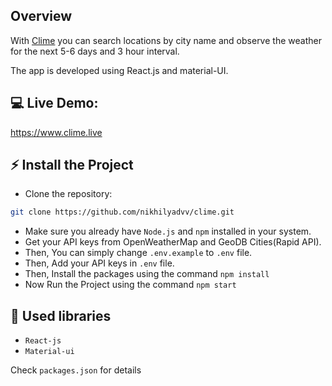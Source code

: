 ## Overview
With [Clime](https://clime.live/) you can search locations by city name and observe the weather for the next 5-6 days and 3 hour interval.

The app is developed using React.js and material-UI.

## 💻 Live Demo:

https://www.clime.live

## ⚡ Install the Project

- Clone the repository:
```bash
git clone https://github.com/nikhilyadvv/clime.git
```
- Make sure you already have `Node.js` and `npm` installed in your system.
- Get your API keys from OpenWeatherMap and GeoDB Cities(Rapid API).
- Then, You can simply change `.env.example` to `.env` file.
- Then, Add your API keys in `.env` file.
- Then, Install the packages using the command `npm install`
- Now Run the Project using the command `npm start`

## 📙 Used libraries

- `React-js`
- `Material-ui`

Check `packages.json` for details
